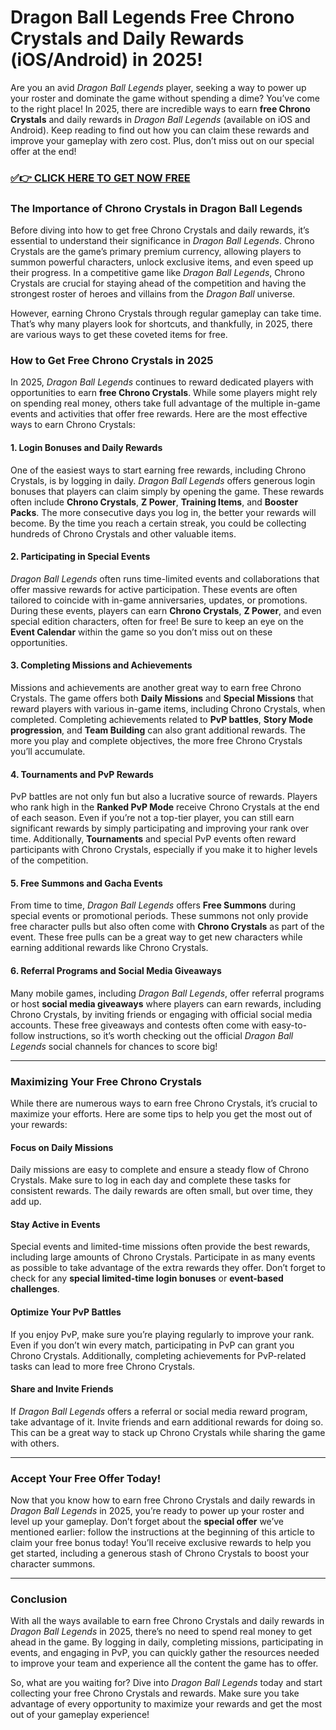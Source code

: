 # Dragon Ball Legends Free Chrono Crystals and Daily Rewards (iOS/Android) in 2025!

Are you an avid *Dragon Ball Legends* player, seeking a way to power up your roster and dominate the game without spending a dime? You’ve come to the right place! In 2025, there are incredible ways to earn **free Chrono Crystals** and daily rewards in *Dragon Ball Legends* (available on iOS and Android). Keep reading to find out how you can claim these rewards and improve your gameplay with zero cost. Plus, don’t miss out on our special offer at the end!

### [✅👉 CLICK HERE TO GET NOW FREE](https://freerewards.xyz/dragonball/legends/)

### The Importance of Chrono Crystals in Dragon Ball Legends

Before diving into how to get free Chrono Crystals and daily rewards, it’s essential to understand their significance in *Dragon Ball Legends*. Chrono Crystals are the game’s primary premium currency, allowing players to summon powerful characters, unlock exclusive items, and even speed up their progress. In a competitive game like *Dragon Ball Legends*, Chrono Crystals are crucial for staying ahead of the competition and having the strongest roster of heroes and villains from the *Dragon Ball* universe.

However, earning Chrono Crystals through regular gameplay can take time. That’s why many players look for shortcuts, and thankfully, in 2025, there are various ways to get these coveted items for free.

### How to Get Free Chrono Crystals in 2025

In 2025, *Dragon Ball Legends* continues to reward dedicated players with opportunities to earn **free Chrono Crystals**. While some players might rely on spending real money, others take full advantage of the multiple in-game events and activities that offer free rewards. Here are the most effective ways to earn Chrono Crystals:

#### 1. **Login Bonuses and Daily Rewards**

One of the easiest ways to start earning free rewards, including Chrono Crystals, is by logging in daily. *Dragon Ball Legends* offers generous login bonuses that players can claim simply by opening the game. These rewards often include **Chrono Crystals**, **Z Power**, **Training Items**, and **Booster Packs**. The more consecutive days you log in, the better your rewards will become. By the time you reach a certain streak, you could be collecting hundreds of Chrono Crystals and other valuable items.

#### 2. **Participating in Special Events**

*Dragon Ball Legends* often runs time-limited events and collaborations that offer massive rewards for active participation. These events are often tailored to coincide with in-game anniversaries, updates, or promotions. During these events, players can earn **Chrono Crystals**, **Z Power**, and even special edition characters, often for free! Be sure to keep an eye on the **Event Calendar** within the game so you don’t miss out on these opportunities.

#### 3. **Completing Missions and Achievements**

Missions and achievements are another great way to earn free Chrono Crystals. The game offers both **Daily Missions** and **Special Missions** that reward players with various in-game items, including Chrono Crystals, when completed. Completing achievements related to **PvP battles**, **Story Mode progression**, and **Team Building** can also grant additional rewards. The more you play and complete objectives, the more free Chrono Crystals you’ll accumulate.

#### 4. **Tournaments and PvP Rewards**

PvP battles are not only fun but also a lucrative source of rewards. Players who rank high in the **Ranked PvP Mode** receive Chrono Crystals at the end of each season. Even if you’re not a top-tier player, you can still earn significant rewards by simply participating and improving your rank over time. Additionally, **Tournaments** and special PvP events often reward participants with Chrono Crystals, especially if you make it to higher levels of the competition.

#### 5. **Free Summons and Gacha Events**

From time to time, *Dragon Ball Legends* offers **Free Summons** during special events or promotional periods. These summons not only provide free character pulls but also often come with **Chrono Crystals** as part of the event. These free pulls can be a great way to get new characters while earning additional rewards like Chrono Crystals.

#### 6. **Referral Programs and Social Media Giveaways**

Many mobile games, including *Dragon Ball Legends*, offer referral programs or host **social media giveaways** where players can earn rewards, including Chrono Crystals, by inviting friends or engaging with official social media accounts. These free giveaways and contests often come with easy-to-follow instructions, so it’s worth checking out the official *Dragon Ball Legends* social channels for chances to score big!

---

### Maximizing Your Free Chrono Crystals

While there are numerous ways to earn free Chrono Crystals, it’s crucial to maximize your efforts. Here are some tips to help you get the most out of your rewards:

#### **Focus on Daily Missions**
Daily missions are easy to complete and ensure a steady flow of Chrono Crystals. Make sure to log in each day and complete these tasks for consistent rewards. The daily rewards are often small, but over time, they add up.

#### **Stay Active in Events**
Special events and limited-time missions often provide the best rewards, including large amounts of Chrono Crystals. Participate in as many events as possible to take advantage of the extra rewards they offer. Don’t forget to check for any **special limited-time login bonuses** or **event-based challenges**.

#### **Optimize Your PvP Battles**
If you enjoy PvP, make sure you’re playing regularly to improve your rank. Even if you don’t win every match, participating in PvP can grant you Chrono Crystals. Additionally, completing achievements for PvP-related tasks can lead to more free Chrono Crystals.

#### **Share and Invite Friends**
If *Dragon Ball Legends* offers a referral or social media reward program, take advantage of it. Invite friends and earn additional rewards for doing so. This can be a great way to stack up Chrono Crystals while sharing the game with others.

---

### Accept Your Free Offer Today!

Now that you know how to earn free Chrono Crystals and daily rewards in *Dragon Ball Legends* in 2025, you’re ready to power up your roster and level up your gameplay. Don’t forget about the **special offer** we’ve mentioned earlier: follow the instructions at the beginning of this article to claim your free bonus today! You’ll receive exclusive rewards to help you get started, including a generous stash of Chrono Crystals to boost your character summons.

---

### Conclusion

With all the ways available to earn free Chrono Crystals and daily rewards in *Dragon Ball Legends* in 2025, there’s no need to spend real money to get ahead in the game. By logging in daily, completing missions, participating in events, and engaging in PvP, you can quickly gather the resources needed to improve your team and experience all the content the game has to offer.

So, what are you waiting for? Dive into *Dragon Ball Legends* today and start collecting your free Chrono Crystals and rewards. Make sure you take advantage of every opportunity to maximize your rewards and get the most out of your gameplay experience!
